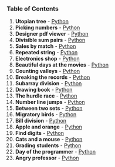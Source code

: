 ### Table of Contents
1. __Utopian tree__ - [Python](Utopian%20Tree.py)
1. __Picking numbers__ - [Python](Picking%20Numbers.py)
1. __Designer pdf viewer__ - [Python](Designer%20PDF%20Viewer.py)
1. __Divisible sum pairs__ - [Python](Divisible%20Sum%20Pairs.py)
1. __Sales by match__ - [Python](Sales%20by%20Match.py)
1. __Repeated string__ - [Python](Repeated%20String.py)
1. __Electronics shop__ - [Python](Electronics%20Shop.py)
1. __Beautiful days at the movies__ - [Python](Beautiful%20Days%20at%20the%20Movies.py)
1. __Counting valleys__ - [Python](Counting%20Valleys.py)
1. __Breaking the records__ - [Python](Breaking%20the%20Records.py)
1. __Subarray division__ - [Python](Subarray%20Division.py)
1. __Drawing book__ - [Python](Drawing%20Book.py)
1. __The hurdle race__ - [Python](The%20Hurdle%20Race.py)
1. __Number line jumps__ - [Python](Number%20Line%20Jumps.py)
1. __Between two sets__ - [Python](Between%20Two%20Sets.py)
1. __Migratory birds__ - [Python](Migratory%20Birds.py)
1. __Bill division__ - [Python](Bill%20Division.py)
1. __Apple and orange__ - [Python](Apple%20and%20Orange.py)
1. __Find digits__ - [Python](Find%20Digits.py)
1. __Cats and a mouse__ - [Python](Cats%20and%20a%20Mouse.py)
1. __Grading students__ - [Python](Grading%20Students.py)
1. __Day of the programmer__ - [Python](Day%20of%20the%20Programmer.py)
1. __Angry professor__ - [Python](Angry%20Professor.py)
